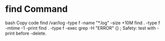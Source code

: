 # find Command


bash
Copy code
find /var/log -type f -name "*.log" -size +10M
find . -type f -mtime -1 -print
find . -type f -exec grep -H "ERROR" {} \;
Safety: test with -print before -delete.
